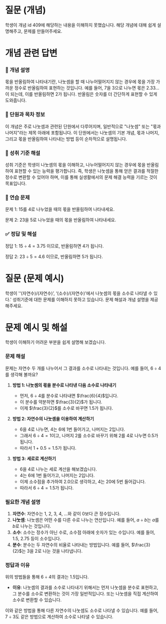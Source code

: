 # 질문 (개념)

학생이 개념 id 409에 해당하는 내용을 이해하지 못했습니다. 해당 개념에 대해 쉽게 설명해주고, 문제를 만들어주세요.

# 개념 관련 답변

### 🧠 개념 설명
몫을 반올림하여 나타내기란, 나눗셈을 할 때 나누어떨어지지 않는 경우에 몫을 가장 가까운 정수로 반올림하여 표현하는 것입니다. 예를 들어, 7을 3으로 나누면 몫은 2.33...이 되는데, 이를 반올림하면 2가 됩니다. 반올림은 숫자를 더 간단하게 표현할 수 있게 도와줍니다.

### 📘 단원과 목차 정보
이 개념은 주로 나눗셈과 관련된 단원에서 다루어지며, 일반적으로 "나눗셈" 또는 "몫과 나머지"라는 제목 아래에 포함됩니다. 이 단원에서는 나눗셈의 기본 개념, 몫과 나머지, 그리고 몫을 반올림하여 나타내는 방법 등이 순차적으로 설명됩니다.

### 🎯 성취 기준 해설
성취 기준은 학생이 나눗셈의 몫을 이해하고, 나누어떨어지지 않는 경우에 몫을 반올림하여 표현할 수 있는 능력을 평가합니다. 즉, 학생은 나눗셈을 통해 얻은 결과를 적절한 정수로 변환할 수 있어야 하며, 이를 통해 실생활에서의 문제 해결 능력을 기르는 것이 목표입니다.

### 🧩 연습 문제
문제 1: 15를 4로 나누었을 때의 몫을 반올림하여 나타내세요.

문제 2: 23을 5로 나누었을 때의 몫을 반올림하여 나타내세요.

### ✅ 정답 및 해설
정답 1: 
$15 \div 4 = 3.75$ 이므로, 반올림하면 4가 됩니다.

정답 2: 
$23 \div 5 = 4.6$ 이므로, 반올림하면 5가 됩니다.

# 질문 (문제 예시)

학생이 '‘(자연수)/(자연수)’, ‘(소수)/(자연수)’에서 나눗셈의 몫을 소수로 나타낼 수 있다.' 성취기준에 대한 문제를 이해하지 못하고 있습니다. 문제 해설과 개념 설명을 제공해주세요.

# 문제 예시 및 해설

학생이 이해하기 어려운 부분을 쉽게 설명해 보겠습니다. 

### 문제 해설

문제는 자연수 두 개를 나누어서 그 결과를 소수로 나타내는 것입니다. 예를 들어, $6 \div 4$를 생각해 볼까요?

1. **방법 1: 나눗셈의 몫을 분수로 나타낸 다음 소수로 나타내기**
   - 먼저, $6 \div 4$를 분수로 나타내면 $\frac{6}{4}$입니다.
   - 이 분수를 약분하면 $\frac{3}{2}$가 됩니다.
   - 이제 $\frac{3}{2}$를 소수로 바꾸면 $1.5$가 됩니다.

2. **방법 2: 자연수의 나눗셈을 이용하여 계산하기**
   - $6$을 $4$로 나누면, $4$는 $6$에 $1$번 들어가고, 나머지는 $2$입니다.
   - 그래서 $6 \div 4 = 1$이고, 나머지 $2$를 소수로 바꾸기 위해 $2$를 $4$로 나누면 $0.5$가 됩니다.
   - 따라서 $1 + 0.5 = 1.5$가 됩니다.

3. **방법 3: 세로로 계산하기**
   - $6$을 $4$로 나누는 세로 계산을 해보겠습니다.
   - $4$는 $6$에 $1$번 들어가고, 나머지는 $2$입니다.
   - 이제 소수점을 추가하여 $2.0$으로 생각하고, $4$는 $20$에 $5$번 들어갑니다.
   - 따라서 $6 \div 4 = 1.5$가 됩니다.

### 필요한 개념 설명

1. **자연수**: 자연수는 1, 2, 3, 4, ...와 같이 0보다 큰 정수입니다.
2. **나눗셈**: 나눗셈은 어떤 수를 다른 수로 나누는 연산입니다. 예를 들어, $a \div b$는 $a$를 $b$로 나누는 것입니다.
3. **소수**: 소수는 정수가 아닌 수로, 소수점 아래에 숫자가 있는 수입니다. 예를 들어, $1.5$, $2.75$ 등이 소수입니다.
4. **분수**: 분수는 두 자연수의 비율로 나타내는 방법입니다. 예를 들어, $\frac{3}{2}$는 $3$을 $2$로 나눈 것을 나타냅니다.

### 정답과 이유

위의 방법들을 통해 $6 \div 4$의 결과는 $1.5$입니다. 

- **이유**: 나눗셈의 결과를 소수로 나타내기 위해서는 먼저 나눗셈을 분수로 표현하고, 그 분수를 소수로 변환하는 것이 가장 일반적입니다. 또는 나눗셈을 직접 계산하여 소수로 변환할 수 있습니다. 

이와 같은 방법을 통해 다른 자연수의 나눗셈도 소수로 나타낼 수 있습니다. 예를 들어, $7 \div 3$도 같은 방법으로 계산하여 소수로 나타낼 수 있습니다.
